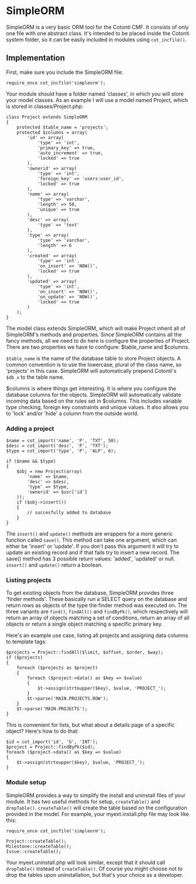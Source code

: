 # SimpleORM

SimpleORM is a very basic ORM tool for the Cotonti CMF. It consists of only one 
file with one abstract class. It's intended to be placed inside the Cotonti 
system folder, so it can be easily included in modules using `cot_incfile()`. 

## Implementation

First, make sure you include the SimpleORM file:

    require_once cot_incfile('simpleorm');

Your module should have a folder named 'classes', in which you will store your 
model classes. As an example I will use a model named Project, which is stored 
in classes/Project.php:

    class Project extends SimpleORM
    {
        protected $table_name = 'projects';
        protected $columns = array(
            'id' => array(
                'type' => 'int',
                'primary_key' => true,
                'auto_increment' => true,
                'locked' => true
            ),
            'ownerid' => array(
                'type' => 'int',
                'foreign_key' => 'users:user_id',
                'locked' => true
            ),
            'name' => array(
                'type' => 'varchar',
                'length' => 50,
                'unique' => true
            ),
            'desc' => array(
                'type' => 'text'
            ),
            'type' => array(
                'type' => 'varchar',
                'length' => 6
            ),
            'created' => array(
                'type' => 'int',
                'on_insert' => 'NOW()',
                'locked' => true
            ),
            'updated' => array(
                'type' => 'int',
                'on_insert' => 'NOW()',
                'on_update' => 'NOW()',
                'locked' => true
            )
        );
    }

The model class extends SimpleORM, which will make Project inherit all of 
SimpleORM's methods and properties. Since SimpleORM contains all the fancy 
methods, all we need to do here is configure the properties of Project. There 
are two properties we have to configure: $table_name and $columns.

`$table_name` is the name of the database table to store Project objects. A 
common convention is to use the lowercase, plural of the class name, so 
'projects' in this case. SimpleORM will automatically prepend Cotonti's `$db_x` 
to the table name.

$columns is where things get interesting. It is where you configure the database 
columns for the objects. SimpleORM will automatically validate incoming data 
based on the rules set in $columns. This includes variable type checking, 
foreign key constraints and unique values. It also allows you to 'lock' and/or 
'hide' a column from the outside world.

### Adding a project

    $name = cot_import('name', 'P', 'TXT', 50);
    $desc = cot_import('desc', 'P', 'TXT');
    $type = cot_import('type', 'P', 'ALP', 6);

    if ($name && $type)
    {
        $obj = new Project(array(
            'name' => $name,
            'desc' => $desc,
            'type' => $type,
            'ownerid' => $usr['id']
        ));
        if ($obj->insert())
        {
            // succesfully added to database
        }
    }

The `insert()` and `update()` methods are wrappers for a more generic function 
called `save()`. This method can take one argument, which can either be 'insert' 
or 'update'. If you don't pass this argument it will try to update an existing 
record and if that fails try to insert a new record. The save() method has 3 
possible return values: 'added', 'updated' or null. `insert()` and `update()` 
return a boolean.

### Listing projects

To get existing objects from the database, SimpleORM provides three 
'finder methods'. These basically run a SELECT query on the database and return 
rows as objects of the type the finder method was executed on. The three 
variants are `find()`, `findAll()` and `findByPk()`, which respectively will 
return an array of objects matching a set of conditions, return an array of all 
objects or return a single object matching a specific primary key.

Here's an example use case, listing all projects and assigning data columns to 
template tags:

    $projects = Project::findAll($limit, $offset, $order, $way);
    if ($projects)
    {
        foreach ($projects as $project)
        {
            foreach ($project->data() as $key => $value)
            {
                $t->assign(strtoupper($key), $value, 'PROJECT_');
            }
            $t->parse('MAIN.PROJECTS.ROW');
        }
        $t->parse('MAIN.PROJECTS');
    }

This is convenient for lists, but what about a details page of a specific 
object? Here's how to do that:

    $id = cot_import('id', 'G', 'INT');
    $project = Project::findByPk($id);
    foreach ($project->data() as $key => $value)
    {
        $t->assign(strtoupper($key), $value, 'PROJECT_');
    }

### Module setup

SimpleORM provides a way to simplify the install and uninstall files of your 
module. It has two useful methods for setup, `createTable()` and `dropTable()`. 
`createTable()` will create the table based on the configuration provided in the 
model. For example, your myext.install.php file may look like this:

    require_once cot_incfile('simpleorm');

    Project::createTable();
    Milestone::createTable();
    Issue::createTable();

Your myext.uninstall.php will look similar, except that it should call 
`dropTable()` instead of `createTable()`. Of course you might choose not to drop 
the tables upon uninstallation, but that's your choice as a developer.